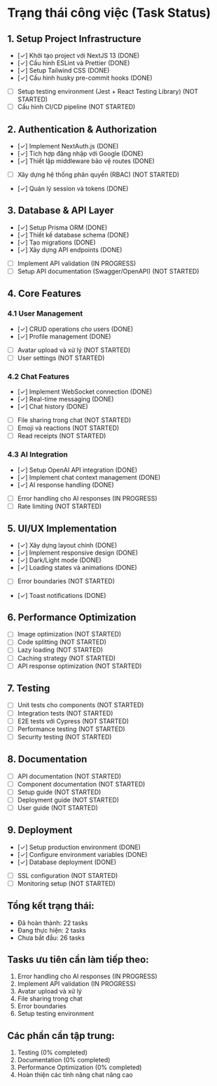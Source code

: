# Trạng thái công việc (Task Status)

## 1. Setup Project Infrastructure
- [✓] Khởi tạo project với NextJS 13 (DONE)
- [✓] Cấu hình ESLint và Prettier (DONE)
- [✓] Setup Tailwind CSS (DONE)
- [✓] Cấu hình husky pre-commit hooks (DONE)
- [ ] Setup testing environment (Jest + React Testing Library) (NOT STARTED)
- [ ] Cấu hình CI/CD pipeline (NOT STARTED)

## 2. Authentication & Authorization
- [✓] Implement NextAuth.js (DONE)
- [✓] Tích hợp đăng nhập với Google (DONE)
- [✓] Thiết lập middleware bảo vệ routes (DONE)
- [ ] Xây dựng hệ thống phân quyền (RBAC) (NOT STARTED)
- [✓] Quản lý session và tokens (DONE)

## 3. Database & API Layer
- [✓] Setup Prisma ORM (DONE)
- [✓] Thiết kế database schema (DONE)
- [✓] Tạo migrations (DONE)
- [✓] Xây dựng API endpoints (DONE)
- [ ] Implement API validation (IN PROGRESS)
- [ ] Setup API documentation (Swagger/OpenAPI) (NOT STARTED)

## 4. Core Features
### 4.1 User Management
- [✓] CRUD operations cho users (DONE)
- [✓] Profile management (DONE)
- [ ] Avatar upload và xử lý (NOT STARTED)
- [ ] User settings (NOT STARTED)

### 4.2 Chat Features
- [✓] Implement WebSocket connection (DONE)
- [✓] Real-time messaging (DONE)
- [✓] Chat history (DONE)
- [ ] File sharing trong chat (NOT STARTED)
- [ ] Emoji và reactions (NOT STARTED)
- [ ] Read receipts (NOT STARTED)

### 4.3 AI Integration
- [✓] Setup OpenAI API integration (DONE)
- [✓] Implement chat context management (DONE)
- [✓] AI response handling (DONE)
- [ ] Error handling cho AI responses (IN PROGRESS)
- [ ] Rate limiting (NOT STARTED)

## 5. UI/UX Implementation
- [✓] Xây dựng layout chính (DONE)
- [✓] Implement responsive design (DONE)
- [✓] Dark/Light mode (DONE)
- [✓] Loading states và animations (DONE)
- [ ] Error boundaries (NOT STARTED)
- [✓] Toast notifications (DONE)

## 6. Performance Optimization
- [ ] Image optimization (NOT STARTED)
- [ ] Code splitting (NOT STARTED)
- [ ] Lazy loading (NOT STARTED)
- [ ] Caching strategy (NOT STARTED)
- [ ] API response optimization (NOT STARTED)

## 7. Testing
- [ ] Unit tests cho components (NOT STARTED)
- [ ] Integration tests (NOT STARTED)
- [ ] E2E tests với Cypress (NOT STARTED)
- [ ] Performance testing (NOT STARTED)
- [ ] Security testing (NOT STARTED)

## 8. Documentation
- [ ] API documentation (NOT STARTED)
- [ ] Component documentation (NOT STARTED)
- [ ] Setup guide (NOT STARTED)
- [ ] Deployment guide (NOT STARTED)
- [ ] User guide (NOT STARTED)

## 9. Deployment
- [✓] Setup production environment (DONE)
- [✓] Configure environment variables (DONE)
- [✓] Database deployment (DONE)
- [ ] SSL configuration (NOT STARTED)
- [ ] Monitoring setup (NOT STARTED)

## Tổng kết trạng thái:
- Đã hoàn thành: 22 tasks
- Đang thực hiện: 2 tasks
- Chưa bắt đầu: 26 tasks

## Tasks ưu tiên cần làm tiếp theo:
1. Error handling cho AI responses (IN PROGRESS)
2. Implement API validation (IN PROGRESS)
3. Avatar upload và xử lý
4. File sharing trong chat
5. Error boundaries
6. Setup testing environment

## Các phần cần tập trung:
1. Testing (0% completed)
2. Documentation (0% completed)
3. Performance Optimization (0% completed)
4. Hoàn thiện các tính năng chat nâng cao 